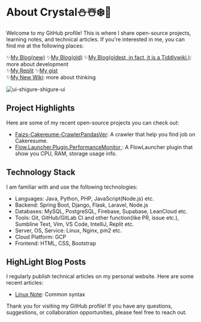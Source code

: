 # About Crystal⛄☃️❄️🩵
Welcome to my GitHub profile! This is where I share open-source projects, learning notes, and technical articles. If you're interested in me, you can find me at the following places:

✨[My Blog(new)](https://x200706.hatenablog.com/) ✨[My Blog(old)](https://x200706.netlify.app/) ✨[My Blog(oldest, in fact, it is a Tiddlywiki.)](https://x200706.github.io): more about development<br>
✨[My Replit](https://replit.com/@chi200706) ✨[My gist](https://gist.github.com/x200706)<br>
✨[My New Wiki](https://x200706.tiddlyhost.com/): more about thinking

![ui-shigure-shigure-ui](https://github.com/x200706/x200706/assets/99391710/4465ca62-57c9-4041-b0af-a7b7b69796a5)

## Project Highlights

Here are some of my recent open-source projects you can check out:

- [Faizs-Cakereume-CrawlerPandasVer](https://github.com/x200706/Faizs-Cakereume-CrawlerPandasVer): A crawler that help you find job on Cakeresume.
- [Flow.Launcher.Plugin.PerformanceMonitor
](https://github.com/x200706/Flow.Launcher.Plugin.PerformanceMonitor): A FlowLauncher plugin that show you CPU, RAM, storage usage info.

## Technology Stack

I am familiar with and use the following technologies:

- Languages: Java, Python, PHP, JavaScript(Node.js) etc.
- Backend: Spring Boot, Django, Flask, Laravel, Node.js
- Databases: MySQL, PostgreSQL, Firebase, Supabase, LeanCloud etc.
- Tools: Git, GitHub/GitLab CI and other function(like PR, issue etc.), Sumbline Text, Vim, VS Code, IntelliJ, Replit etc.
- Server, OS, Service: Linux, Nginx, pm2 etc.
- Cloud Platform: GCP
- Frontend: HTML, CSS, Bootstrap

## HighLight Blog Posts

I regularly publish technical articles on my personal website. Here are some recent articles:

- [Linux Note](https://x200706.netlify.app/2023/08/01/20230407%E6%88%91%E7%9C%9F%E7%9A%84%E8%A6%81%E5%A5%BD%E5%A5%BD%E5%AD%B8linux%E3%80%82/): Common syntax

Thank you for visiting my GitHub profile! If you have any questions, suggestions, or collaboration opportunities, please feel free to reach out.
